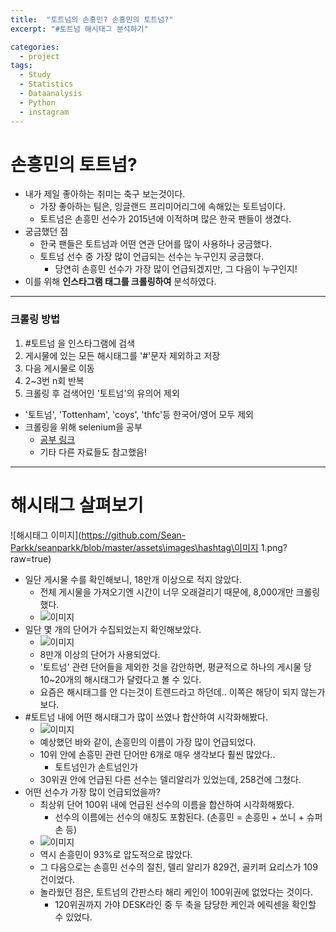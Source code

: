 ```yaml
---
title:  "토트넘의 손흥민? 손흥민의 토트넘?"
excerpt: "#토트넘 해시태그 분석하기"

categories:
  - project
tags:
  - Study
  - Statistics
  - Dataanalysis
  - Python
  - instagram
---
```

# 손흥민의 토트넘?

* 내가 제일 좋아하는 취미는 축구 보는것이다.
  * 가장 좋아하는 팀은, 잉글랜드 프리미어리그에 속해있는 토트넘이다.  
  * 토트넘은 손흥민 선수가 2015년에 이적하며 많은 한국 팬들이 생겼다.
* 궁금했던 점
  * 한국 팬들은 토트넘과 어떤 연관 단어를 많이 사용하나 궁금했다.
  * 토트넘 선수 중 가장 많이 언급되는 선수는 누구인지 궁금했다.
    * 당연히 손흥민 선수가 가장 많이 언급되겠지만, 그 다음이 누구인지!
* 이를 위해 **인스타그램 태그를 크롤링하여** 분석하였다.  
- - - - - -
### 크롤링 방법
1. #토트넘 을 인스타그램에 검색  
2. 게시물에 있는 모든 해시태그를 '#'문자 제외하고 저장  
3. 다음 게시물로 이동  
4. 2~3번 n회 반복  
5. 크롤링 후 검색어인 '토트넘'의 유의어 제외  
  * '토트넘', 'Tottenham', 'coys', 'thfc'등 한국어/영어 모두 제외
* 크롤링을 위해  selenium을 공부
    * [공부 링크](https://beomi.github.io/gb-crawling/posts/2017-02-27-HowToMakeWebCrawler-With-Selenium.html)
    * 기타 다른 자료들도 참고했음!

- - - - - - -
# 해시태그 살펴보기
![해시태그 이미지](https://github.com/Sean-Parkk/seanparkk/blob/master/assets\images\hashtag\이미지 1.png?raw=true)  
* 일단 게시물 수를 확인해보니, 18만개 이상으로 적지 않았다.
  * 전체 게시물을 가져오기엔 시간이 너무 오래걸리기 때문에, 8,000개만 크롤링했다.
  * ![이미지](https://github.com/Sean-Parkk/seanparkk/blob/master/assets\images\hashtag\2.png?raw=true)
* 일단 몇 개의 단어가 수집되었는지 확인해보았다.
  * ![이미지](https://github.com/Sean-Parkk/seanparkk/blob/master/assets\images\hashtag\4.png?raw=true)
  * 8만개 이상의 단어가 사용되었다.
  * '토트넘' 관련 단어들을 제외한 것을 감안하면, 평균적으로 하나의 게시물 당 10~20개의 해시태그가 달렸다고 볼 수 있다.
  * 요즘은 해시태그를 안 다는것이 트렌드라고 하던데.. 이쪽은 해당이 되지 않는가보다.
* #토트넘 내에 어떤 해시태그가 많이 쓰였나 합산하여 시각화해봤다.
  * ![이미지](https://github.com/Sean-Parkk/seanparkk/blob/master/assets\images\hashtag\3.png?raw=true)
  * 예상했던 바와 같이, 손흥민의 이름이 가장 많이 언급되었다.
  * 10위 안에 손흥민 관련 단어만 6개로 매우 생각보다 훨씬 많았다..
    * 토트넘인가 손트넘인가
  * 30위권 안에 언급된 다른 선수는 델리알리가 있었는데, 258건에 그쳤다.
* 어떤 선수가 가장 많이 언급되었을까?
  * 최상위 단어 100위 내에 언급된 선수의 이름을 합산하여 시각화해봤다.
    * 선수의 이름에는 선수의 애칭도 포함된다. (손흥민 = 손흥민 + 쏘니 + 슈퍼손 등)
  * ![이미지](https://github.com/Sean-Parkk/seanparkk/blob/master/assets\images\hashtag\5.png?raw=true)
  * 역시 손흥민이 93%로 압도적으로 많았다.
  * 그 다음으로는 손흥민 선수의 절친, 델리 알리가 829건, 골키퍼 요리스가 109건이었다.
  * 놀라웠던 점은, 토트넘의 간판스타 해리 케인이 100위권에 없었다는 것이다.
    * 120위권까지 가야 DESK라인 중 두 축을 담당한 케인과 에릭센을 확인할 수 있었다.
  
